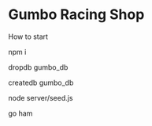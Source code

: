 # Gumbo Racing Shop

How to start

npm i

dropdb gumbo_db

createdb gumbo_db

node server/seed.js

go ham